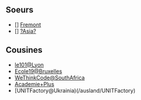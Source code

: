 <!-- Ecoles soeurs et cousines -->
<!-- SUBTITLE: A quick summary of là-bas -->

## Soeurs

- [] [Fremont](/ausland/about-fremont)
- [] [?Asia?](/ausland/about-asia)

## Cousines
- [le101@Lyon](/ausland/le101)
- [Ecole19@Bruxelles](/ausland/ecole19)
- [WeThinkCode@SouthAfrica](/ausland/WeThinkCode)
- [Academie+Plus](/ausland/Academie+Plus)
- [UNITFactory@Ukrainia)(/ausland/UNITFactory)
